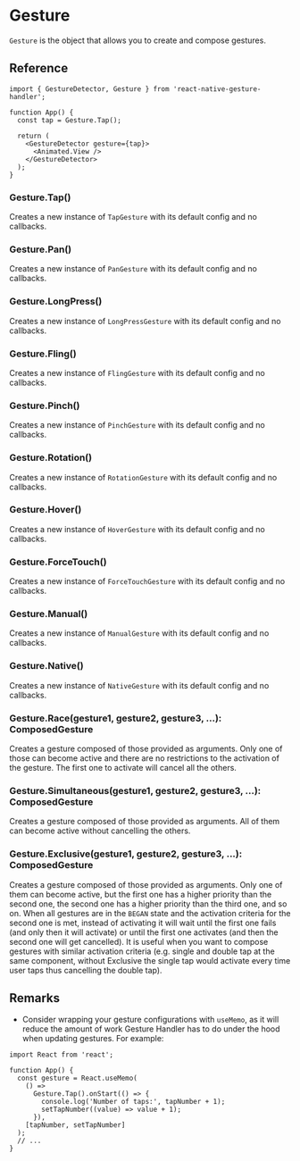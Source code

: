 # Gesture

`Gesture` is the object that allows you to create and compose gestures.

## Reference

```
import { GestureDetector, Gesture } from 'react-native-gesture-handler';

function App() {
  const tap = Gesture.Tap();

  return (
    <GestureDetector gesture={tap}>
      <Animated.View />
    </GestureDetector>
  );
}
```

### Gesture.Tap()

Creates a new instance of `TapGesture` with its default config and no callbacks.

### Gesture.Pan()

Creates a new instance of `PanGesture` with its default config and no callbacks.

### Gesture.LongPress()

Creates a new instance of `LongPressGesture` with its default config and no callbacks.

### Gesture.Fling()

Creates a new instance of `FlingGesture` with its default config and no callbacks.

### Gesture.Pinch()

Creates a new instance of `PinchGesture` with its default config and no callbacks.

### Gesture.Rotation()

Creates a new instance of `RotationGesture` with its default config and no callbacks.

### Gesture.Hover()

Creates a new instance of `HoverGesture` with its default config and no callbacks.

### Gesture.ForceTouch()

Creates a new instance of `ForceTouchGesture` with its default config and no callbacks.

### Gesture.Manual()

Creates a new instance of `ManualGesture` with its default config and no callbacks.

### Gesture.Native()

Creates a new instance of `NativeGesture` with its default config and no callbacks.

### Gesture.Race(gesture1, gesture2, gesture3, ...): ComposedGesture

Creates a gesture composed of those provided as arguments. Only one of those can become active and there are no restrictions to the activation of the gesture. The first one to activate will cancel all the others.

### Gesture.Simultaneous(gesture1, gesture2, gesture3, ...): ComposedGesture

Creates a gesture composed of those provided as arguments. All of them can become active without cancelling the others.

### Gesture.Exclusive(gesture1, gesture2, gesture3, ...): ComposedGesture

Creates a gesture composed of those provided as arguments. Only one of them can become active, but the first one has a higher priority than the second one, the second one has a higher priority than the third one, and so on. When all gestures are in the `BEGAN` state and the activation criteria for the second one is met, instead of activating it will wait until the first one fails (and only then it will activate) or until the first one activates (and then the second one will get cancelled). It is useful when you want to compose gestures with similar activation criteria (e.g. single and double tap at the same component, without Exclusive the single tap would activate every time user taps thus cancelling the double tap).

## Remarks

* Consider wrapping your gesture configurations with `useMemo`, as it will reduce the amount of work Gesture Handler has to do under the hood when updating gestures. For example:

```
import React from 'react';

function App() {
  const gesture = React.useMemo(
    () =>
      Gesture.Tap().onStart(() => {
        console.log('Number of taps:', tapNumber + 1);
        setTapNumber((value) => value + 1);
      }),
    [tapNumber, setTapNumber]
  );
  // ...
}
```

